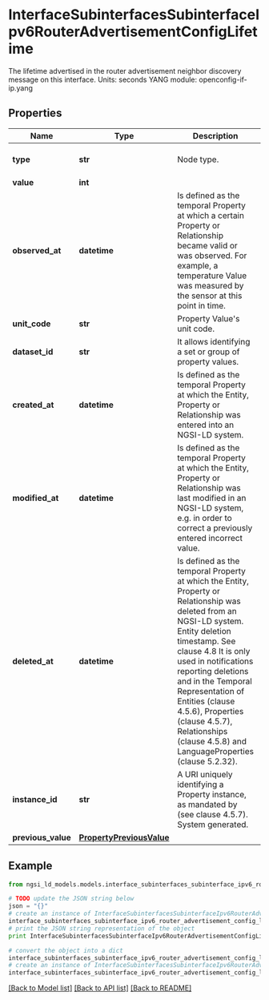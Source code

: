 # InterfaceSubinterfacesSubinterfaceIpv6RouterAdvertisementConfigLifetime

The lifetime advertised in the router advertisement neighbor discovery message on this interface.  Units: seconds  YANG module: openconfig-if-ip.yang 

## Properties

Name | Type | Description | Notes
------------ | ------------- | ------------- | -------------
**type** | **str** | Node type.  | [optional] [default to 'Property']
**value** | **int** |  | 
**observed_at** | **datetime** | Is defined as the temporal Property at which a certain Property or Relationship became valid or was observed. For example, a temperature Value was measured by the sensor at this point in time.  | [optional] 
**unit_code** | **str** | Property Value&#39;s unit code.  | [optional] 
**dataset_id** | **str** | It allows identifying a set or group of property values.  | [optional] 
**created_at** | **datetime** | Is defined as the temporal Property at which the Entity, Property or Relationship was entered into an NGSI-LD system.  | [optional] [readonly] 
**modified_at** | **datetime** | Is defined as the temporal Property at which the Entity, Property or Relationship was last modified in an NGSI-LD system, e.g. in order to correct a previously entered incorrect value.  | [optional] [readonly] 
**deleted_at** | **datetime** | Is defined as the temporal Property at which the Entity, Property or Relationship was deleted from an NGSI-LD system.  Entity deletion timestamp. See clause 4.8 It is only used in notifications reporting deletions and in the Temporal Representation of Entities (clause 4.5.6), Properties (clause 4.5.7), Relationships (clause 4.5.8) and LanguageProperties (clause 5.2.32).  | [optional] [readonly] 
**instance_id** | **str** | A URI uniquely identifying a Property instance, as mandated by (see clause 4.5.7). System generated.  | [optional] [readonly] 
**previous_value** | [**PropertyPreviousValue**](PropertyPreviousValue.md) |  | [optional] 

## Example

```python
from ngsi_ld_models.models.interface_subinterfaces_subinterface_ipv6_router_advertisement_config_lifetime import InterfaceSubinterfacesSubinterfaceIpv6RouterAdvertisementConfigLifetime

# TODO update the JSON string below
json = "{}"
# create an instance of InterfaceSubinterfacesSubinterfaceIpv6RouterAdvertisementConfigLifetime from a JSON string
interface_subinterfaces_subinterface_ipv6_router_advertisement_config_lifetime_instance = InterfaceSubinterfacesSubinterfaceIpv6RouterAdvertisementConfigLifetime.from_json(json)
# print the JSON string representation of the object
print InterfaceSubinterfacesSubinterfaceIpv6RouterAdvertisementConfigLifetime.to_json()

# convert the object into a dict
interface_subinterfaces_subinterface_ipv6_router_advertisement_config_lifetime_dict = interface_subinterfaces_subinterface_ipv6_router_advertisement_config_lifetime_instance.to_dict()
# create an instance of InterfaceSubinterfacesSubinterfaceIpv6RouterAdvertisementConfigLifetime from a dict
interface_subinterfaces_subinterface_ipv6_router_advertisement_config_lifetime_form_dict = interface_subinterfaces_subinterface_ipv6_router_advertisement_config_lifetime.from_dict(interface_subinterfaces_subinterface_ipv6_router_advertisement_config_lifetime_dict)
```
[[Back to Model list]](../README.md#documentation-for-models) [[Back to API list]](../README.md#documentation-for-api-endpoints) [[Back to README]](../README.md)


